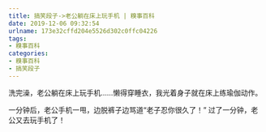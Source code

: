 ```yaml
---
title: 搞笑段子->老公躺在床上玩手机 | 糗事百科
date: 2019-12-06 09:32:54
urlname: 173e32cffd204e5526d302c0ffc04226
tags: 
- 糗事百科
categories:
- 糗事百科
- 搞笑段子
---
```

洗完澡，老公躺在床上玩手机……懒得穿睡衣，我光着身子就在床上练瑜伽动作。

一分钟后，老公手机一甩，边脱裤子边骂道“老子忍你很久了！” 过了一分钟，老公又去玩手机了！


